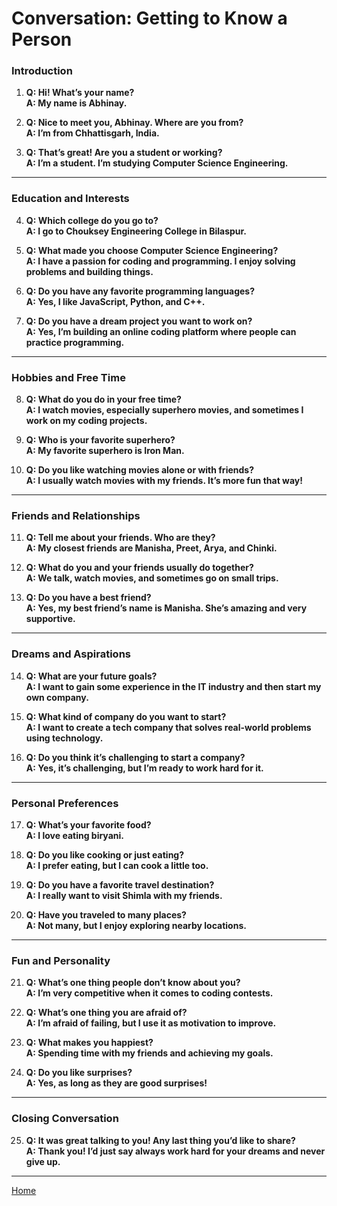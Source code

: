 # Conversation: Getting to Know a Person

### **Introduction**
1. **Q: Hi! What’s your name?**  
   **A: My name is Abhinay.**

2. **Q: Nice to meet you, Abhinay. Where are you from?**  
   **A: I’m from Chhattisgarh, India.**

3. **Q: That’s great! Are you a student or working?**  
   **A: I’m a student. I’m studying Computer Science Engineering.**

---

### **Education and Interests**
4. **Q: Which college do you go to?**  
   **A: I go to Chouksey Engineering College in Bilaspur.**

5. **Q: What made you choose Computer Science Engineering?**  
   **A: I have a passion for coding and programming. I enjoy solving problems and building things.**

6. **Q: Do you have any favorite programming languages?**  
   **A: Yes, I like JavaScript, Python, and C++.**

7. **Q: Do you have a dream project you want to work on?**  
   **A: Yes, I’m building an online coding platform where people can practice programming.**

---

### **Hobbies and Free Time**
8. **Q: What do you do in your free time?**  
   **A: I watch movies, especially superhero movies, and sometimes I work on my coding projects.**

9. **Q: Who is your favorite superhero?**  
   **A: My favorite superhero is Iron Man.**

10. **Q: Do you like watching movies alone or with friends?**  
    **A: I usually watch movies with my friends. It’s more fun that way!**

---

### **Friends and Relationships**
11. **Q: Tell me about your friends. Who are they?**  
    **A: My closest friends are Manisha, Preet, Arya, and Chinki.**

12. **Q: What do you and your friends usually do together?**  
    **A: We talk, watch movies, and sometimes go on small trips.**

13. **Q: Do you have a best friend?**  
    **A: Yes, my best friend’s name is Manisha. She’s amazing and very supportive.**

---

### **Dreams and Aspirations**
14. **Q: What are your future goals?**  
    **A: I want to gain some experience in the IT industry and then start my own company.**

15. **Q: What kind of company do you want to start?**  
    **A: I want to create a tech company that solves real-world problems using technology.**

16. **Q: Do you think it’s challenging to start a company?**  
    **A: Yes, it’s challenging, but I’m ready to work hard for it.**

---

### **Personal Preferences**
17. **Q: What’s your favorite food?**  
    **A: I love eating biryani.**

18. **Q: Do you like cooking or just eating?**  
    **A: I prefer eating, but I can cook a little too.**

19. **Q: Do you have a favorite travel destination?**  
    **A: I really want to visit Shimla with my friends.**

20. **Q: Have you traveled to many places?**  
    **A: Not many, but I enjoy exploring nearby locations.**

---

### **Fun and Personality**
21. **Q: What’s one thing people don’t know about you?**  
    **A: I’m very competitive when it comes to coding contests.**

22. **Q: What’s one thing you are afraid of?**  
    **A: I’m afraid of failing, but I use it as motivation to improve.**

23. **Q: What makes you happiest?**  
    **A: Spending time with my friends and achieving my goals.**

24. **Q: Do you like surprises?**  
    **A: Yes, as long as they are good surprises!**

---

### **Closing Conversation**
25. **Q: It was great talking to you! Any last thing you’d like to share?**  
    **A: Thank you! I’d just say always work hard for your dreams and never give up.**

---

[Home](/README.md)